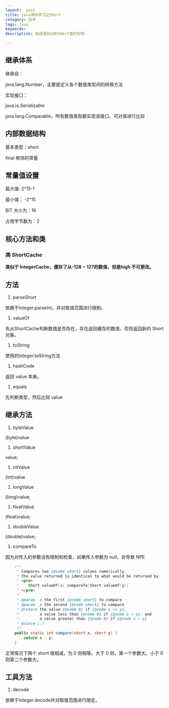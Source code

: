 ```yaml
---
layout:  post
title: java源码学习之Short
category: 技术
tags: Java
keywords: 
description: 阅读源码分析SHort类的实现

---
```

## 继承体系

继承自：

java.lang.Number，主要是定义各个数值类型间的转换方法

实现接口：

java.io.Serializable

java.lang.Comparable，所有数值类型都实现该接口，可对值进行比较

## 内部数据结构
基本类型：short

final 修饰的常量

## 常量值设置
最大值: 2^15-1

最小值： -2^15

BIT 大小为：16

占用字节数为：2

## 核心方法和类

### 类 ShortCache

**类似于 IntegerCache，缓存了从-128 ~ 127的数值，但是high 不可更改。**

## 方法

1. parseShort

依赖于Integer.parseInt，并对取值范围进行限制。

1. valueOf

先从ShortCache判断数值是否存在，存在返回缓存的数值，否则返回新的 Short 对象。

1. toString

使用的Integer.toString方法

1. hashCode

返回 value 本身。

1. equals

先判断类型，然后比较 value

## 继承方法
1. byteValue

(byte)value

1. shortValue

value;

1. intValue

(int)value

1. longValue

(long)value;

1. floatValue

(float)value;

1. doubleValue

(double)value;

1. compareTo

因为对传入的参数没有限制和检查，如果传入参数为 null，会导致 NPE

```java
    /**
     * Compares two {@code short} values numerically.
     * The value returned is identical to what would be returned by:
     * <pre>
     *    Short.valueOf(x).compareTo(Short.valueOf(y))
     * </pre>
     *
     * @param  x the first {@code short} to compare
     * @param  y the second {@code short} to compare
     * @return the value {@code 0} if {@code x == y};
     *         a value less than {@code 0} if {@code x < y}; and
     *         a value greater than {@code 0} if {@code x > y}
     * @since 1.7
     */
    public static int compare(short x, short y) {
        return x - y;
    }

```

正常情况下两个 short 值相减，为 0 则相等。大于 0 则，第一个参数大。小于 0 则第二个参数大。


## 工具方法

1. decode

依赖于Integer.decode并对取值范围进行限定。